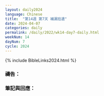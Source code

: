 ```yaml
---
layout: daily2024
language: Chinese
title:  "第14週 第7天 補漏拾遺"
date: 2024-04-07
categories: daily
permalink: /daily/2022/wk14-day7-daily.html
weekNum: 14
dayNum: 7
cycle: 2024
---
```


{% include BibleLinks2024.html %}

### 禱告：

### 筆記與回應：
